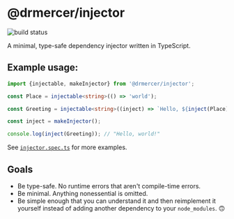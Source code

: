 # @drmercer/injector

![build status](https://github.com/drmercer/minimal-injector/actions/workflows/main.yml/badge.svg)

A minimal, type-safe dependency injector written in TypeScript.

## Example usage:

```ts
import {injectable, makeInjector} from '@drmercer/injector';

const Place = injectable<string>(() => 'world');

const Greeting = injectable<string>((inject) => `Hello, ${inject(Place)}!`);

const inject = makeInjector();

console.log(inject(Greeting)); // "Hello, world!"
```

See [`injector.spec.ts`](./injector.spec.ts) for more examples.

## Goals

* Be type-safe. No runtime errors that aren't compile-time errors.
* Be minimal. Anything nonessential is omitted.
* Be simple enough that you can understand it and then reimplement it yourself instead of adding another dependency to your `node_modules`. 🙃
